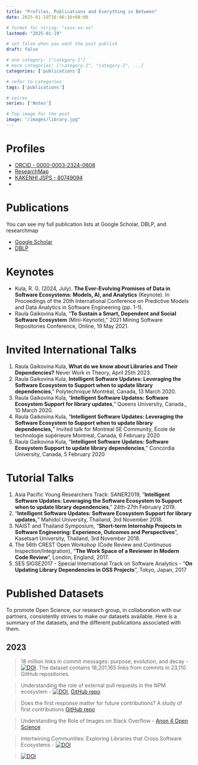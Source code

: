```yaml
---
title: "Profiles, Publications and Everything in Between"
date: 2025-01-19T16:46:16+08:00

# format for string: "xxxx-xx-xx"
lastmod: "2025-01-19"

# set false when you want the post publish
draft: false

# one category: ["category-1"] 
# more categories: ["category-1", "category-2", ...]
categories: ['publications']

# refer to categories
tags: ['publications']

# seires
series: ['Notes']

# Top image for the post
image: "/images/library.jpg"
---
```



<!--more-->

# Profiles

- [ORCID - 0000-0003-2324-0608](https://orcid.org/0000-0003-2324-0608)
- [ResearchMap](https://researchmap.jp/raula-k/?lang=english)
- [KAKENHI JSPS - 80749094](https://nrid.nii.ac.jp/en/nrid/1000080749094/)
- 
# Publications

You can see my full publication lists at Google Scholar, DBLP, and researchmap

- [Google Scholar](https://scholar.google.com.au/citations?hl=ja&user=BxUrdQEAAAAJ)
- [DBLP](https://dblp.org/pid/64/7675.html)

# Keynotes

- Kula, R. G. (2024, July). **The Ever-Evolving Promises of Data in Software Ecosystems: Models, AI, and Analytics** (Keynote). In Proceedings of the 20th International Conference on Predictive Models and Data Analytics in Software Engineering (pp. 1-1).
- Raula Gaikovina Kula, “**To Sustain a Smart, Dependent and Social Software Ecosystem** (Mini-Keynote),” 2021 Mining Software Repositories Conference, Online, 19 May 2021.

# Invited International Talks

1.	Raula Gaikovina Kula, **What do we know about Libraries and Their Dependencies?** Never Work in Theory, April 25th 2023.
2.	Raula Gaikovina Kula, **Intelligent Software Updates: Leveraging the Software Ecosystem to Support when to update library dependencies**,” Polytechnique Montréal, Canada, 13 March 2020.
3.	Raula Gaikovina Kula, “**Intelligent Software Updates: Software Ecosystem Support for library updates**,” Queens University, Canada., 10 March 2020.
4.	Raula Gaikovina Kula, “**Intelligent Software Updates: Leveraging the Software Ecosystem to Support when to update library dependencies,**” Invited talk for Montreal SE Community, École de technologie supérieure Montreal, Canada, 6 February 2020
5.	Raula Gaikovina Kula, "**Intelligent Software Updates: Software Ecosystem Support to update library dependencies**," Concordia University, Canada, 5 February 2020

# Tutorial Talks

1.	Asia Pacific Young Researchers Track: SANER2019, “**Intelligent Software Updates: Leveraging the Software Ecosystem to Support when to update library dependencies**,” 24th-27th February 2019.
2.	“**Intelligent Software Updates: Software Ecosystem Support for library updates,**” Mahidol University, Thailand, 3rd November 2018.
3.	NAIST and Thailand Symposium, “**Short-term Internship Projects in Software Engineering: Experience, Outcomes and Perspectives**”, Kasetsart University, Thailand, 3rd November 2018.
4.	The 56th CREST Open Workshop (Code Review and Continuous Inspection/Integration), “**The Work Space of a Reviewer in Modern Code Review**”, London, England, 2017.
5.	SES SIGSE2017 - Special International Track on Software Analytics - “**On Updating Library Dependencies in OSS Projects**”, Tokyo, Japan, 2017

# Published Datasets

To promote Open Science, our research group, in collaboration with our partners, consistently strives to make our datasets available. Here is a summary of the datasets, and the different publications associated with them. 

## 2023 
> 18 million links in commit messages: purpose, evolution, and decay - [![DOI](https://zenodo.org/badge/DOI/10.5281/zenodo.7536500.svg)](https://doi.org/10.5281/zenodo.7536500). The dataset contains 18,201,165 links from commits in 23,110 GitHub repositories. 

> Understanding the role of external pull requests in the NPM ecosystem - [![DOI](https://zenodo.org/badge/DOI/10.5281/zenodo.6366998.svg)](https://doi.org/10.5281/zenodo.6366998), [GitHub repo](https://github.com/NAIST-SE/External-PullRequest)

> Does the first response matter for future contributions? A study of first contributions [GitHub repo](https://github.com/NAIST-SE/External-PullRequest)

> Understanding the Role of Images on Stack Overflow - [Anon 4 Open Science](https://anonymous.4open.science/r/SOImages/README.md)

> Intertwining Communities: Exploring Libraries that Cross Software Ecosystems - [![DOI](https://zenodo.org/badge/DOI/10.5281/zenodo.7553341.svg)](https://doi.org/10.5281/zenodo.7553341)

> [![DOI](https://zenodo.org/badge/DOI/10.5281/zenodo.7888116.svg)](https://doi.org/10.5281/zenodo.7888116)
